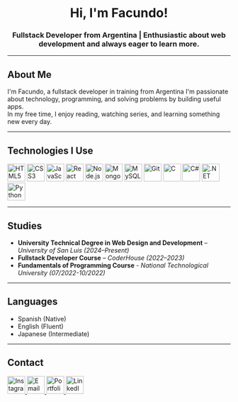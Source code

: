 <h1 align="center">Hi, I'm Facundo!</h1>

<h3 align="center">Fullstack Developer from Argentina | Enthusiastic about web development and always eager to learn more.</h3>

---

## About Me

I'm Facundo, a fullstack developer in training from Argentina
I'm passionate about technology, programming, and solving problems by building useful apps.  
In my free time, I enjoy reading, watching series, and learning something new every day.

---


## Technologies I Use

<p align="left">
  <img src="https://cdn.jsdelivr.net/gh/devicons/devicon/icons/html5/html5-original.svg" width="40" height="40" alt="HTML5"/>
  <img src="https://cdn.jsdelivr.net/gh/devicons/devicon/icons/css3/css3-original.svg" width="40" height="40" alt="CSS3"/>
  <img src="https://cdn.jsdelivr.net/gh/devicons/devicon/icons/javascript/javascript-original.svg" width="40" height="40" alt="JavaScript"/>
  <img src="https://cdn.jsdelivr.net/gh/devicons/devicon/icons/react/react-original.svg" width="40" height="40" alt="React"/>
  <img src="https://cdn.jsdelivr.net/gh/devicons/devicon/icons/nodejs/nodejs-original.svg" width="40" height="40" alt="Node.js"/>
  <img src="https://cdn.jsdelivr.net/gh/devicons/devicon/icons/mongodb/mongodb-original.svg" width="40" height="40" alt="MongoDB"/>
  <img src="https://cdn.jsdelivr.net/gh/devicons/devicon/icons/mysql/mysql-original.svg" width="40" height="40" alt="MySQL"/>
  <img src="https://cdn.jsdelivr.net/gh/devicons/devicon/icons/git/git-original.svg" width="40" height="40" alt="Git"/>
  <img src="https://cdn.jsdelivr.net/gh/devicons/devicon/icons/c/c-original.svg" width="40" height="40" alt="C"/>
  <img src="https://cdn.jsdelivr.net/gh/devicons/devicon/icons/csharp/csharp-original.svg" width="40" height="40" alt="C#"/>
  <img src="https://cdn.jsdelivr.net/gh/devicons/devicon/icons/dot-net/dot-net-original.svg" width="40" height="40" alt=".NET"/>
  <img src="https://cdn.jsdelivr.net/gh/devicons/devicon/icons/python/python-original.svg" width="40" height="40" alt="Python"/>
</p>

---

## Studies

- **University Technical Degree in Web Design and Development** – *University of San Luis (2024–Present)*  
- **Fullstack Developer Course** – *CoderHouse (2022–2023)*
- **Fundamentals of Programming Course** - *National Technological University (07/2022-10/2022)*

---

## Languages

- Spanish (Native)  
- English (Fluent)  
- Japanese (Intermediate)

---

## Contact

<p>
  <a href="https://www.instagram.com/facuupompa" target="_blank">
    <img src="https://img.icons8.com/fluency/48/instagram-new.png" width="40" height="40" alt="Instagram"/>
  </a>
  <a href="mailto:pompafacundo4@gmail.com" target="_blank">
    <img src="https://img.icons8.com/fluency/48/gmail-new.png" width="40" height="40" alt="Email"/>
  </a>
  <a href="https://portfolio-u2jw-btoli3ige-facupompas-projects.vercel.app/" target="_blank">
    <img src="https://img.icons8.com/fluency/48/domain.png" width="40" height="40" alt="Portfolio"/>
  </a>
  <a href="https://www.linkedin.com/in/facundo-pompa-a25570357/" target="_blank">
    <img src="https://img.icons8.com/fluency/48/linkedin.png" width="40" height="40" alt="LinkedIn"/>
  </a>
</p>




